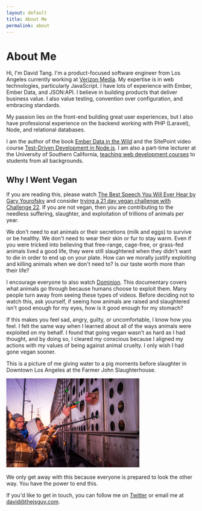 ```yaml
---
layout: default
title: About Me
permalink: about
---
```

# About Me

Hi, I'm David Tang. I'm a product-focused software engineer from Los Angeles currently working at [Verizon Media](https://www.verizonmedia.com/). My expertise is in web technologies, particularly JavaScript. I have lots of experience with Ember, Ember Data, and JSON:API. I believe in building products that deliver business value. I also value testing, convention over configuration, and embracing standards.

My passion lies on the front-end building great user experiences, but I also have professional experience on the backend working with PHP (Laravel), Node, and relational databases.

I am the author of the book [Ember Data in the Wild](https://leanpub.com/emberdatainthewild) and the SitePoint video course [Test-Driven Development in Node.js](https://www.sitepoint.com/premium/courses/master-test-driven-development-in-node-js-2932). I am also a part-time lecturer at the University of Southern California, [teaching web development courses](/teaching) to students from all backgrounds.

## Why I Went Vegan

If you are reading this, please watch [The Best Speech You Will Ever Hear by Gary Yourofsky](http://bit.ly/2ynL4Ds) and consider [trying a 21 day vegan challenge with Challenge 22](https://challenge22.com/). If you are not vegan, then you are contributing to the needless suffering, slaughter, and exploitation of trillions of animals per year.

We don't need to eat animals or their secretions (milk and eggs) to survive or be healthy. We don't need to wear their skin or fur to stay warm. Even if you were tricked into believing that free-range, cage-free, or grass-fed animals lived a good life, they were still slaughtered when they didn't want to die in order to end up on your plate. How can we morally justify exploiting and killing animals when we don't need to? Is our taste worth more than their life?

I encourage everyone to also watch [Dominion](http://bit.ly/2LSRumI). This documentary covers what animals go through because humans choose to exploit them. Many people turn away from seeing these types of videos. Before deciding not to watch this, ask yourself, if seeing how animals are raised and slaughtered isn't good enough for my eyes, how is it good enough for my stomach?

If this makes you feel sad, angry, guilty, or uncomfortable, I know how you feel. I felt the same way when I learned about all of the ways animals were exploited on my behalf. I found that going vegan wasn't as hard as I had thought, and by doing so, I cleared my conscious because I aligned my actions with my values of being against animal cruelty. I only wish I had gone vegan sooner.

This is a picture of me giving water to a pig moments before slaughter in Downtown Los Angeles at the Farmer John Slaughterhouse.

<img
  src="/images/pig-vigil.jpg"
  alt="picture of me giving water to a pig moments before slaughter"
  style="width: 70%;">

We only get away with this because everyone is prepared to look the other way. You have the power to end this.

If you'd like to get in touch, you can follow me on [Twitter](https://twitter.com/iamdtang) or email me at [david@thejsguy.com](mailto:david@thejsguy.com).
